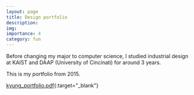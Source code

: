 ```yaml
---
layout: page
title: Design portfolio
description: 
img:
importance: 4
category: fun
---
```



Before changing my major to computer science, I studied industrial design at KAIST and DAAP (University of Cincinati) for around 3 years. 

This is my portfolio from 2015.  





[kyung_portfolio.pdf](/assets/img/blog/kyung_portfolio.pdf){:target="_blank"}
<!-- <img src="/assets/img/blog/Statify/graph.png" alt="compare" style="zoom: 67%;" /> -->


<!-- ### Pentaport festival kiosk design 


![video_long](https://tva1.sinaimg.cn/large/0081Kckwgy1glazm9yby0j316g0u0k78.jpg) -->
